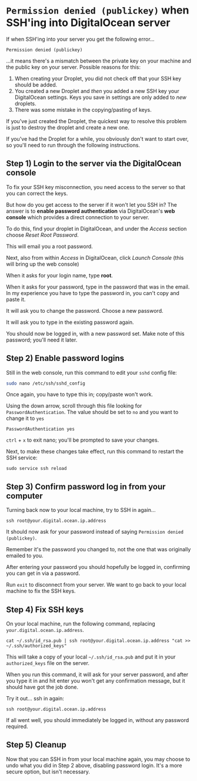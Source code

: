 # `Permission denied (publickey)` when SSH'ing into DigitalOcean server

If when SSH'ing into your server you get the following error...

```
Permission denied (publickey)
```

...it means there's a mismatch between the private key on your machine and the public key on your server. Possible reasons for this:

1. When creating your Droplet, you did not check off that your SSH key should be added.
2. You created a new Droplet and *then* you added a new SSH key your DigitalOcean settings. Keys you save in settings are only added to *new* droplets.
3. There was some mistake in the copying/pasting of keys.

If you've just created the Droplet, the quickest way to resolve this problem is just to destroy the droplet and create a new one.

If you've had the Droplet for a while, you obviously don't want to start over, so you'll need to run through the following instructions.


## Step 1) Login to the server via the DigitalOcean console
To fix your SSH key misconnection, you need access to the server so that you can correct the keys.

But how do you get access to the server if it won't let you SSH in? The answer is to __enable password authentication__ via DigitalOcean's __web console__ which provides a direct connection to your server.

To do this, find your droplet in DigitalOcean, and under the *Access* section choose *Reset Root Password*.

This will email you a root password.

Next, also from within *Access* in DigitalOcean, click *Launch Console* (this will bring up the web console)

When it asks for your login name, type __root__.

When it asks for your password, type in the password that was in the email. In my experience you have to type the password in, you can't copy and paste it.

It will ask you to change the password. Choose a new password.

It will ask you to type in the existing password again.

You should now be logged in, with a new password set. Make note of this password; you'll need it later.


## Step 2) Enable password logins
Still in the web console, run this command to edit your `sshd` config file:

```bash
sudo nano /etc/ssh/sshd_config
```

Once again, you have to type this in; copy/paste won't work.

Using the down arrow, scroll through this file looking for `PasswordAuthentication`. The value should be set to `no` and you want to change it to `yes`

```
PasswordAuthentication yes
```

`ctrl` + `x` to exit nano; you'll be prompted to save your changes.

Next, to make these changes take effect, run this command to restart the SSH service:
```
sudo service ssh reload
```


## Step 3) Confirm password log in from your computer
Turning back now to your local machine, try to SSH in again...

```
ssh root@your.digital.ocean.ip.address
```

It should now ask for your password instead of saying `Permission denied (publickey)`.

Remember it's the password you changed to, not the one that was originally emailed to you.

After entering your password you should hopefully be logged in, confirming you can get in via a password.

Run `exit` to disconnect from your server. We want to go back to your local machine to fix the SSH keys.


## Step 4) Fix SSH keys
On your local machine, run the following command, replacing `your.digital.ocean.ip.address`.

```
cat ~/.ssh/id_rsa.pub | ssh root@your.digital.ocean.ip.address "cat >> ~/.ssh/authorized_keys"
```

This will take a copy of your local `~/.ssh/id_rsa.pub` and put it in your `authorized_keys` file on the server.

When you run this command, it will ask for your server password, and after you type it in and hit enter you won't get any confirmation message, but it should have got the job done.

Try it out... ssh in again:

```
ssh root@your.digital.ocean.ip.address
```

If all went well, you should immediately be logged in, without any password required.

## Step 5) Cleanup
Now that you can SSH in from your local machine again, you  may choose to undo what you did in Step 2 above, disabling password login. It's a more secure option, but isn't necessary.
